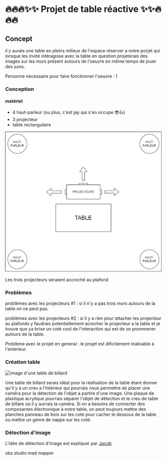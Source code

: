# 🔥🔥🔥✨✨ Projet de table réactive ✨✨🔥🔥🔥

## Concept
il y aurais une table en pleins milieux de l'espace réserver a notre porjet qui lorsque les invité intéragisse avec la table en question projeterais des images sur les murs présent autours de l'oeuvre en même temps de jouer des sons.

Personne nécessaire pour faire fonctionner l'oeuvre : 1

### Conception
#### matériel
- 4 haut-parleur (ou plus, c'est jay qui s'en occupe 😎👍)
- 3 projecteur
- table rectangulaire

![plan du projet dans le petit studio](images/plan_projet.drawio.png)

Les trois projecteurs seraient accroché au plafond  

### Problèmes

problèmes avec les projecteurs #1 : si il n'y a pas trois murs autours de la table on ne peut pas.

problèmes avec les projecteurs #2 : si il y a rien pour attacher les projecteur au plafonds y faudrais potentiellement acrocher le projecteur a la table et je trouve que ça brise un coté cool de l'interaction qui est de se prommener autours de la table.

Problème avec le projet en general : le projet est dificilement réalisable à l'exterieur.

### Création table

![image d'une table de billard](images/tablle_billard.png)

Une table de billard serais idéal pour la réalisation de la table étant donner qu'il y a un creu a l'intérieur qui pourrais nous permettre de placer une caméra pour la détection de l'objet a partire d'une image. Une plaque de plastique acrylique pourrais séparer l'objet de détection et le creu de table de billare où il y aurrais la caméra. Si on a besoins de connecter des composantes électronique à notre table, on peut toujours mettre des planches panneau de bois sur les coté pour cacher le dessous de la table ou mettre un genre de nappe sur les coté.

### Détection d'image
L'idée de détection d'image est expliquer par [Jacob](https://github.com/externalsip/rechercheProjetFinalRepo](https://externalsip.github.io/rechercheProjetFinalRepo/#/?id=technologie)https://externalsip.github.io/rechercheProjetFinalRepo/#/?id=technologie)


 obs studio
 mad mapper
